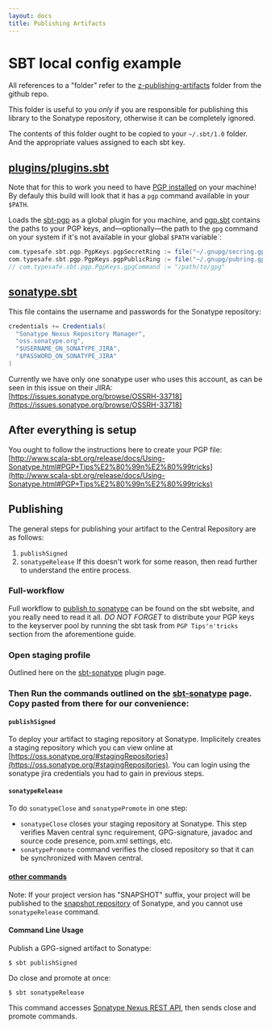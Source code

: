 ```yaml
---
layout: docs
title: Publishing Artifacts
---
```

# SBT local config example

All references to a "folder" refer to the [z-publishing-artifacts](https://github.com/busymachines/busymachines-commons/tree/master/z-publishing-artifacts) folder from the github repo.

This folder is useful to you _only_ if you are responsible for publishing this library to the Sonatype repository, otherwise it can be completely ignored.

The contents of this folder ought to be copied to your `~/.sbt/1.0` folder. And the appropriate values assigned to each sbt key.

## [plugins/plugins.sbt](plugins/plugins.sbt)

Note that for this to work you need to have [PGP installed](https://gpgtools.org/) on your machine! By defauly this build will look that it has a `pgp` command available in your `$PATH`.


Loads the [sbt-pgp](https://github.com/sbt/sbt-pgp) as a global plugin for you machine, and [pgp.sbt](pgp.sbt) contains the paths to your PGP keys, and—optionally—the path to the `gpg` command on your system if it's not available in your global `$PATH` variable`:

```scala
com.typesafe.sbt.pgp.PgpKeys.pgpSecretRing := file("~/.gnupg/secring.gpg")
com.typesafe.sbt.pgp.PgpKeys.pgpPublicRing := file("~/.gnupg/pubring.gpg")
// com.typesafe.sbt.pgp.PgpKeys.gpgCommand := "/path/to/gpg"
```

## [sonatype.sbt](sonatype.sbt)

This file contains the username and passwords for the Sonatype repository:

```scala
credentials += Credentials(
  "Sonatype Nexus Repository Manager",
  "oss.sonatype.org",
  "$USERNAME_ON_SONATYPE_JIRA",
  "$PASSWORD_ON_SONATYPE_JIRA"
)
```

Currently we have only one sonatype user who uses this account, as can be seen in this issue on their JIRA:
[https://issues.sonatype.org/browse/OSSRH-33718](https://issues.sonatype.org/browse/OSSRH-33718)

## After everything is setup

You ought to follow the instructions here to create your PGP file:
[http://www.scala-sbt.org/release/docs/Using-Sonatype.html#PGP+Tips%E2%80%99n%E2%80%99tricks](http://www.scala-sbt.org/release/docs/Using-Sonatype.html#PGP+Tips%E2%80%99n%E2%80%99tricks)

## Publishing

The general steps for publishing your artifact to the Central Repository are as follows:
1. `publishSigned`
2. `sonatypeRelease`
If this doesn't work for some reason, then read further to understand the entire process.

### Full-workflow

Full workflow to [publish to sonatype](http://www.scala-sbt.org/release/docs/Using-Sonatype.html#Using+Sonatype) can be found on the sbt website, and you really need to read it all. _DO NOT FORGET_ to distribute your PGP keys to the keyserver pool by running the sbt task from `PGP Tips'n'tricks` section from the aforementione guide.

### Open staging profile

Outlined here on the [sbt-sonatype](https://github.com/xerial/sbt-sonatype/blob/master/workflow.md) plugin page.

### Then Run the commands outlined on the [sbt-sonatype](https://github.com/xerial/sbt-sonatype#publishing-your-artifact) page. Copy pasted from there for our convenience:

#### `publishSigned`

To deploy your artifact to staging repository at Sonatype. Implicitely creates a staging repository which you can view online at [https://oss.sonatype.org/#stagingRepositories](https://oss.sonatype.org/#stagingRepositories). You can login using the sonatype jira credentials you had to gain in previous steps.

#### `sonatypeRelease`

To do `sonatypeClose` and `sonatypePromote` in one step:
  * `sonatypeClose` closes your staging repository at Sonatype. This step verifies Maven central sync requirement, GPG-signature, javadoc
   and source code presence, pom.xml settings, etc.
  * `sonatypePromote` command verifies the closed repository so that it can be synchronized with Maven central.

#### [other commands](https://github.com/xerial/sbt-sonatype#available-commands)

Note: If your project version has "SNAPSHOT" suffix, your project will be published to the [snapshot repository](http://oss.sonatype.org/content/repositories/snapshots) of Sonatype, and you cannot use `sonatypeRelease` command.

#### Command Line Usage

Publish a GPG-signed artifact to Sonatype:
```
$ sbt publishSigned
```

Do close and promote at once:
```
$ sbt sonatypeRelease
```
This command accesses [Sonatype Nexus REST API](https://oss.sonatype.org/nexus-staging-plugin/default/docs/index.html), then sends close and promote commands.
